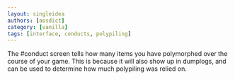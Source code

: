 ```yaml
---
layout: singleidea
authors: [aosdict]
category: [vanilla]
tags: [interface, conducts, polypiling]
---
```

The #conduct screen tells how many items you have polymorphed over the course of your game. This is because it will also show up in dumplogs, and can be used to determine how much polypiling was relied on.
